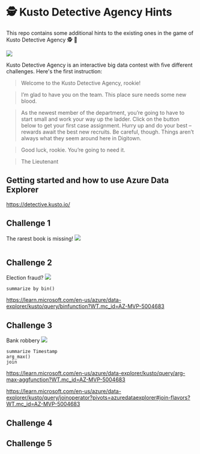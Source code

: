 # 🕵️ Kusto Detective Agency Hints
This repo contains some additional hints to the existing ones in the game of Kusto Detective Agency 🕵️ 🔐

![](https://detective.kusto.io/img/logo-inv.png)

Kusto Detective Agency is an interactive big data contest with five different challenges. Here's the first instruction:

> Welcome to the Kusto Detective Agency, rookie!

> I’m glad to have you on the team. This place sure needs some new blood.

> As the newest member of the department, you’re going to have to start small and work your way up the ladder. Click on the button below to get your first case assignment. Hurry up and do your best – rewards await the best new recruits. Be careful, though. Things aren’t always what they seem around here in Digitown.

> Good luck, rookie. You’re going to need it.

> The Lieutenant

## Getting started and how to use Azure Data Explorer
https://detective.kusto.io/


## Challenge 1
The rarest book is missing!
![](https://detective.kusto.io/img/questions/01-jy6th.png)

```kusto

```

## Challenge 2
Election fraud?
![](https://detective.kusto.io/img/questions/02-syh7t.png)

```kusto
summarize by bin()
```

https://learn.microsoft.com/en-us/azure/data-explorer/kusto/query/binfunction?WT.mc_id=AZ-MVP-5004683

## Challenge 3
Bank robbery
![](https://detective.kusto.io/img/questions/03-gb96s.png)

```kusto
summarize Timestamp
arg_max()
join
```

https://learn.microsoft.com/en-us/azure/data-explorer/kusto/query/arg-max-aggfunction?WT.mc_id=AZ-MVP-5004683

https://learn.microsoft.com/en-us/azure/data-explorer/kusto/query/joinoperator?pivots=azuredataexplorer#join-flavors?WT.mc_id=AZ-MVP-5004683

## Challenge 4

## Challenge 5
